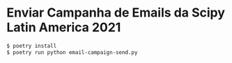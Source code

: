# Enviar Campanha de Emails da Scipy Latin America 2021


```bash
$ poetry install
$ poetry run python email-campaign-send.py
```
